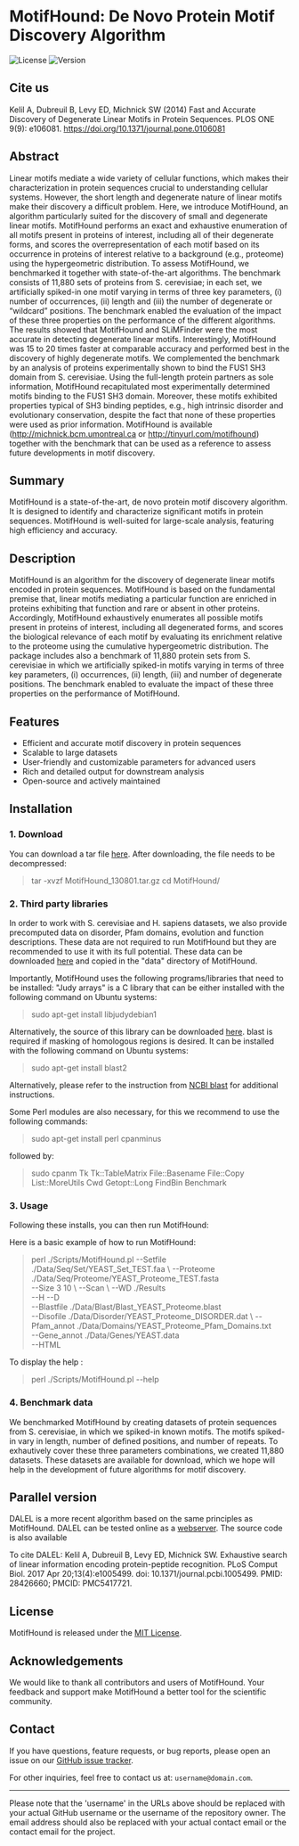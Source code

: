 # MotifHound: De Novo Protein Motif Discovery Algorithm

![License](https://img.shields.io/badge/License-MIT-blue.svg)
![Version](https://img.shields.io/badge/version-1.0.0-green.svg)

## Cite us

Kelil A, Dubreuil B, Levy ED, Michnick SW (2014) 
Fast and Accurate Discovery of Degenerate Linear Motifs in Protein Sequences. 
PLOS ONE 9(9): e106081. https://doi.org/10.1371/journal.pone.0106081

## Abstract

Linear motifs mediate a wide variety of cellular functions, which makes their characterization in protein sequences crucial to understanding cellular systems. However, the short length and degenerate nature of linear motifs make their discovery a difficult problem. Here, we introduce MotifHound, an algorithm particularly suited for the discovery of small and degenerate linear motifs. MotifHound performs an exact and exhaustive enumeration of all motifs present in proteins of interest, including all of their degenerate forms, and scores the overrepresentation of each motif based on its occurrence in proteins of interest relative to a background (e.g., proteome) using the hypergeometric distribution. To assess MotifHound, we benchmarked it together with state-of-the-art algorithms. The benchmark consists of 11,880 sets of proteins from S. cerevisiae; in each set, we artificially spiked-in one motif varying in terms of three key parameters, (i) number of occurrences, (ii) length and (iii) the number of degenerate or “wildcard” positions. The benchmark enabled the evaluation of the impact of these three properties on the performance of the different algorithms. The results showed that MotifHound and SLiMFinder were the most accurate in detecting degenerate linear motifs. Interestingly, MotifHound was 15 to 20 times faster at comparable accuracy and performed best in the discovery of highly degenerate motifs. We complemented the benchmark by an analysis of proteins experimentally shown to bind the FUS1 SH3 domain from S. cerevisiae. Using the full-length protein partners as sole information, MotifHound recapitulated most experimentally determined motifs binding to the FUS1 SH3 domain. Moreover, these motifs exhibited properties typical of SH3 binding peptides, e.g., high intrinsic disorder and evolutionary conservation, despite the fact that none of these properties were used as prior information. MotifHound is available (http://michnick.bcm.umontreal.ca or http://tinyurl.com/motifhound) together with the benchmark that can be used as a reference to assess future developments in motif discovery.


## Summary

MotifHound is a state-of-the-art, de novo protein motif discovery algorithm. It is designed to identify and characterize significant motifs in protein sequences. MotifHound is well-suited for large-scale analysis, featuring high efficiency and accuracy.

## Description

MotifHound is an algorithm for the discovery of degenerate linear motifs encoded in protein sequences. MotifHound is based on the fundamental premise that, linear motifs mediating a particular function are enriched in proteins exhibiting that function and rare or absent in other proteins. Accordingly, MotifHound exhaustively enumerates all possible motifs present in proteins of interest, including all degenerated forms, and scores the biological relevance of each motif by evaluating its enrichment relative to the proteome using the cumulative hypergeometric distribution. The package includes also a benchmark of 11,880 protein sets from S. cerevisiae in which we artificially spiked-in motifs varying in terms of three key parameters, (i) occurrences, (ii) length, (iii) and number of degenerate positions. The benchmark enabled to evaluate the impact of these three properties on the performance of MotifHound.

## Features

- Efficient and accurate motif discovery in protein sequences
- Scalable to large datasets
- User-friendly and customizable parameters for advanced users
- Rich and detailed output for downstream analysis
- Open-source and actively maintained

## Installation

### 1.  Download
You can download a tar file [here](http://www.weizmann.ac.il/Structural_Biology/faculty_pages/ELevy/downloads/MotifHound_130801.tar.gz). After downloading, the file needs to be decompressed:

> tar -xvzf MotifHound_130801.tar.gz
> cd MotifHound/

### 2. Third party libraries
In order to work with S. cerevisiae and H. sapiens datasets, we also provide precomputed data on disorder, Pfam domains, evolution and function descriptions. These data are not required to run MotifHound but they are recommended to use it with its full potential. These data can be downloaded [here](http://www.weizmann.ac.il/Structural_Biology/faculty_pages/ELevy/downloads/MH_data_130801.tar.gz) and copied in the "data" directory of MotifHound.

Importantly, MotifHound uses the following programs/libraries that need to be installed:
"Judy arrays" is a C library that can be either installed with the following command on Ubuntu systems:

> sudo apt-get install libjudydebian1

Alternatively, the source of this library can be downloaded [here](http://judy.sourceforge.net/).
blast is required if masking of homologous regions is desired. It can be installed with the following command on Ubuntu systems:

> sudo apt-get install blast2

Alternatively, please refer to the instruction from [NCBI blast](http://blast.ncbi.nlm.nih.gov/Blast.cgi) for additional instructions.

Some Perl modules are also necessary, for this we recommend to use the following commands:
> sudo apt-get install perl cpanminus

followed by:

> sudo cpanm Tk Tk::TableMatrix File::Basename File::Copy List::MoreUtils Cwd Getopt::Long FindBin Benchmark

### 3. Usage

Following these installs, you can then run MotifHound:

Here is a basic example of how to run MotifHound:

> perl ./Scripts/MotifHound.pl --Setfile ./Data/Seq/Set/YEAST_Set_TEST.faa \ 
                               --Proteome ./Data/Seq/Proteome/YEAST_Proteome_TEST.fasta \
                               --Size 3 10 \ 
                               --Scan \ 
                               --WD ./Results \
                               --H --D \
                               --Blastfile ./Data/Blast/Blast_YEAST_Proteome.blast \
                               --Disofile ./Data/Disorder/YEAST_Proteome_DISORDER.dat \ 
                               --Pfam_annot ./Data/Domains/YEAST_Proteome_Pfam_Domains.txt \
                               --Gene_annot ./Data/Genes/YEAST.data \
                               --HTML

To display the help :

> perl ./Scripts/MotifHound.pl --help

### 4. Benchmark data

We benchmarked MotifHound by creating datasets of protein sequences from S. cerevisiae, in which we spiked-in known motifs. The motifs spiked-in vary in length, number of defined positions, and number of repeats. To exhautively cover these three parameters combinations, we created 11,880 datasets. These datasets are available for download, which we hope will help in the development of future algorithms for motif discovery.


## Parallel version

DALEL is a more recent algorithm based on the same principles as MotifHound. DALEL can be tested online as a [webserver](http://michnick.bcm.umontreal.ca/dalel/Server/Index.aspx).
The source code is also available 

To cite DALEL:
Kelil A, Dubreuil B, Levy ED, Michnick SW. 
Exhaustive search of linear information encoding protein-peptide recognition. 
PLoS Comput Biol. 2017 Apr 20;13(4):e1005499. doi: 10.1371/journal.pcbi.1005499. PMID: 28426660; PMCID: PMC5417721.

## License

MotifHound is released under the [MIT License](https://opensource.org/licenses/MIT).

## Acknowledgements

We would like to thank all contributors and users of MotifHound. Your feedback and support make MotifHound a better tool for the scientific community.

## Contact

If you have questions, feature requests, or bug reports, please open an issue on our [GitHub issue tracker](https://github.com/benjamin-elusers/MotifHound/issues). 

For other inquiries, feel free to contact us at: `username@domain.com`.

---

Please note that the 'username' in the URLs above should be replaced with your actual GitHub username or the username of the repository owner. The email address should also be replaced with your actual contact email or the contact email for the project.

